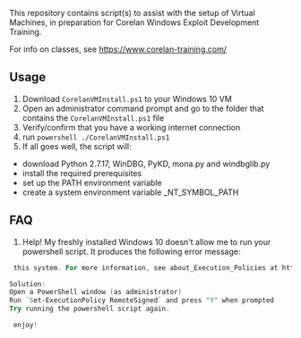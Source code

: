 This repository contains script(s) to assist with the setup of Virtual Machines, in preparation for Corelan Windows Exploit Development Training.

For info on classes, see https://www.corelan-training.com/


Usage
-----

1. Download `CorelanVMInstall.ps1` to your Windows 10 VM
2. Open an administrator command prompt and go to the folder that contains the `CorelanVMInstall.ps1` file
3. Verify/confirm that you have a working internet connection
4. run `powershell ./CorelanVMInstall.ps1`
5. If all goes well, the script will:
  - download Python 2.7.17, WinDBG, PyKD, mona.py and windbglib.py
  - install the required prerequisites
  - set up the PATH environment variable
  - create a system environment variable _NT_SYMBOL_PATH


FAQ 
----

1. Help! My freshly installed Windows 10 doesn't allow me to run your powershell script. It produces the following error message:
```./CorelanVMInstall.ps1 : File CorelanVMInstall.ps1 cannot be loaded because running scripts is disabled on
 this system. For more information, see about_Execution_Policies at https:/go.microsoft.com/fwlink/?LinkID=135170.```

Solution:
Open a PowerShell window (as administrator)
Run `Set-ExecutionPolicy RemoteSigned` and press "Y" when prompted
Try running the powershell script again.

 enjoy!

